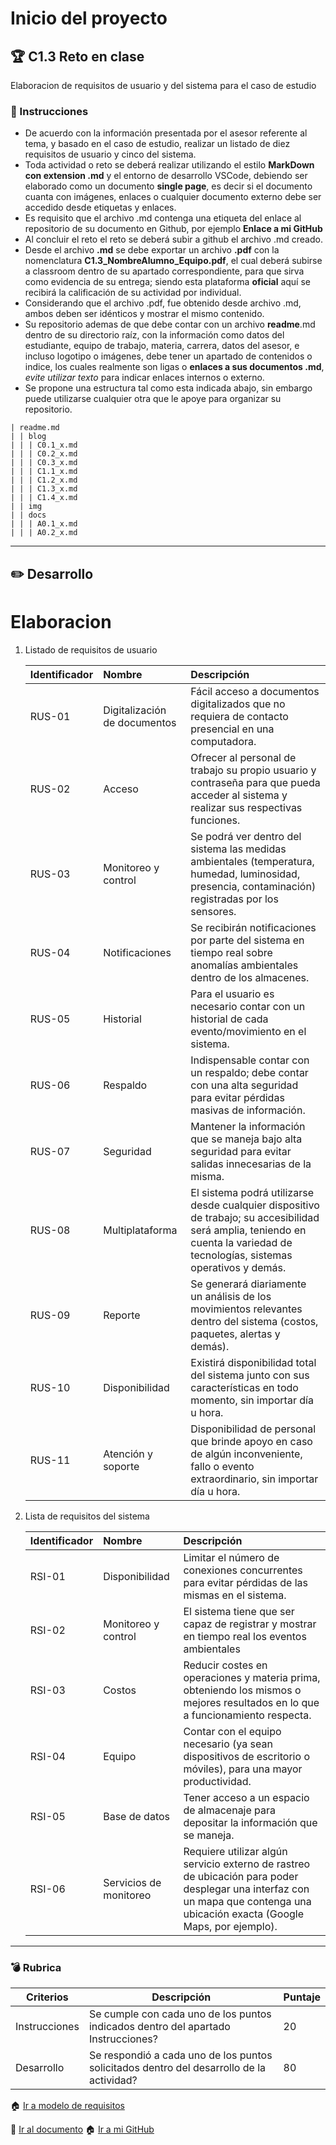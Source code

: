 # Inicio del proyecto

## :trophy: C1.3 Reto en clase

Elaboracion de requisitos de usuario y del sistema para el caso de estudio

### :blue_book: Instrucciones

- De acuerdo con la información presentada por el asesor referente al tema, y basado en el caso de estudio, realizar un listado de diez requisitos de usuario y cinco del sistema.
- Toda actividad o reto se deberá realizar utilizando el estilo **MarkDown con extension .md** y el entorno de desarrollo VSCode, debiendo ser elaborado como un documento **single page**, es decir si el documento cuanta con imágenes, enlaces o cualquier documento externo debe ser accedido desde etiquetas y enlaces.
- Es requisito que el archivo .md contenga una etiqueta del enlace al repositorio de su documento en Github, por ejemplo **Enlace a mi GitHub**
- Al concluir el reto el reto se deberá subir a github el archivo .md creado.
- Desde el archivo **.md** se debe exportar un archivo **.pdf** con la nomenclatura **C1.3_NombreAlumno_Equipo.pdf**, el cual deberá subirse a classroom dentro de su apartado correspondiente, para que sirva como evidencia de su entrega; siendo esta plataforma **oficial** aquí se recibirá la calificación de su actividad por individual.
- Considerando que el archivo .pdf, fue obtenido desde archivo .md, ambos deben ser idénticos y mostrar el mismo contenido.
- Su repositorio ademas de que debe contar con un archivo **readme**.md dentro de su directorio raíz, con la información como datos del estudiante, equipo de trabajo, materia, carrera, datos del asesor, e incluso logotipo o imágenes, debe tener un apartado de contenidos o indice, los cuales realmente son ligas o **enlaces a sus documentos .md**, _evite utilizar texto_ para indicar enlaces internos o externo.
- Se propone una estructura tal como esta indicada abajo, sin embargo puede utilizarse cualquier otra que le apoye para organizar su repositorio.

``` 
| readme.md
| | blog
| | | C0.1_x.md
| | | C0.2_x.md
| | | C0.3_x.md
| | | C1.1_x.md
| | | C1.2_x.md
| | | C1.3_x.md
| | | C1.4_x.md
| | img
| | docs
| | | A0.1_x.md
| | | A0.2_x.md
```
___

## :pencil2: Desarrollo
# Elaboracion

1. Listado de requisitos de usuario
   
     Identificador | Nombre | Descripción
    :--|:--|:--
    RUS-01|Digitalización de documentos| Fácil acceso a documentos digitalizados que no requiera de contacto presencial en una computadora.
    RUS-02|Acceso|Ofrecer al personal de trabajo su propio usuario y contraseña para que pueda acceder al sistema y realizar sus respectivas funciones.
    RUS-03|Monitoreo y control|Se podrá ver dentro del sistema las medidas ambientales (temperatura, humedad, luminosidad, presencia, contaminación) registradas por los sensores. 
    RUS-04|Notificaciones|Se recibirán notificaciones por parte del sistema en tiempo real sobre anomalías ambientales dentro de los almacenes.  
    RUS-05|Historial| Para el usuario es necesario contar con un historial de cada evento/movimiento en el sistema.
    RUS-06|Respaldo| Indispensable contar con un respaldo; debe contar con una alta seguridad para evitar pérdidas masivas de información.
    RUS-07|Seguridad| Mantener la información que se maneja bajo alta seguridad para evitar salidas innecesarias de la misma.
    RUS-08|Multiplataforma|El sistema podrá utilizarse desde cualquier dispositivo de trabajo; su accesibilidad será amplia, teniendo en cuenta la variedad de tecnologías, sistemas operativos y demás.  
    RUS-09|Reporte|Se generará diariamente un análisis de los movimientos relevantes dentro del sistema (costos, paquetes, alertas y demás).
    RUS-10|Disponibilidad|Existirá disponibilidad total del sistema junto con sus características en todo momento, sin importar día u hora. 
    RUS-11|Atención y soporte|Disponibilidad de personal que brinde apoyo en caso de algún inconveniente, fallo o evento extraordinario, sin importar día u hora.

 
2. Lista de requisitos del sistema
   
    Identificador | Nombre | Descripción
    :--|:--|:--
    RSI-01| Disponibilidad|Limitar el número de conexiones concurrentes para evitar pérdidas de las mismas en el sistema.
    RSI-02| Monitoreo y control|El sistema tiene que ser capaz de registrar y mostrar en tiempo real los eventos ambientales
    RSI-03| Costos |Reducir costes en operaciones y materia prima, obteniendo los mismos o mejores resultados en lo que a funcionamiento respecta.
    RSI-04| Equipo | Contar con el equipo necesario (ya sean dispositivos de escritorio o móviles), para una mayor productividad.
    RSI-05|Base de datos|Tener acceso a un espacio de almacenaje para depositar la información que se maneja. 
    RSI-06|Servicios de monitoreo|Requiere utilizar algún servicio externo de rastreo de ubicación para poder desplegar una interfaz con un mapa que contenga una ubicación exacta (Google Maps, por ejemplo). 
___

### :bomb: Rubrica

| Criterios     | Descripción                                                                                  | Puntaje |
| ------------- | -------------------------------------------------------------------------------------------- | ------- |
| Instrucciones | Se cumple con cada uno de los puntos indicados dentro del apartado Instrucciones?            | 20 |
| Desarrollo    | Se respondió a cada uno de los puntos solicitados dentro del desarrollo de la actividad?     | 80      |


:house: [Ir a modelo de requisitos](https://github.com/e-GitTeam/AnalisisAvanzado_V2.0/blob/master/docs/D1.0_Modelado_requisitos.md)

:link: [Ir al documento](https://github.com/OrigenData/ITN-ADF-1702IF8A/blob/master/blog/C1.3_Requisitos_del_usuario_y_del_sistema.md) :house: [Ir a mi GitHub](https://github.com/OrigenData/ITN-ADF-1702IF8A/)